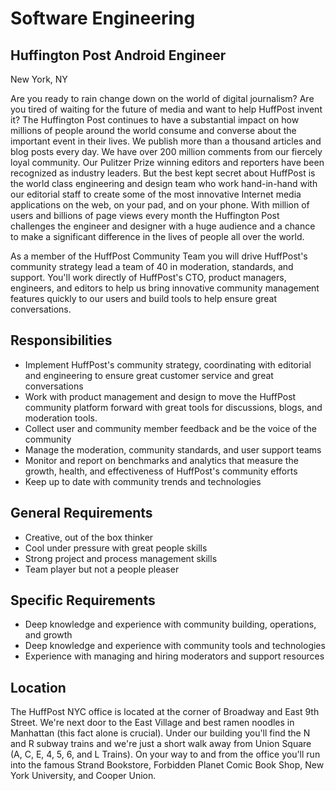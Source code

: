 Software Engineering
====================
Huffington Post Android Engineer
--------------------------------
New York, NY

Are you ready to rain change down on the world of digital journalism? Are you tired of waiting for the future of media and want to help HuffPost invent it? The Huffington Post continues to have a substantial impact on how millions of people around the world consume and converse about the important event in their lives. We publish more than a thousand articles and blog posts every day. We have over 200 million comments from our fiercely loyal community. Our Pulitzer Prize winning editors and reporters have been recognized as industry leaders. But the best kept secret about HuffPost is the world class engineering and design team who work hand-in-hand with our editorial staff to create some of the most innovative Internet media applications on the web, on your pad, and on your phone. With million of users and billions of page views every month the Huffington Post challenges the engineer and designer with a huge audience and a chance to make a significant difference in the lives of people all over the world.

As a member of the HuffPost Community Team you will drive HuffPost's community strategy lead a team of 40 in moderation, standards, and support. You'll work directly of HuffPost's CTO, product managers, engineers, and editors to help us bring innovative community management features quickly to our users and build tools to help ensure great conversations.

Responsibilities
----------------
* Implement HuffPost's community strategy, coordinating with editorial and engineering to ensure great customer service and great conversations
* Work with product management and design to move the HuffPost community platform forward with great tools for discussions, blogs, and moderation tools.
* Collect user and community member feedback and be the voice of the community
* Manage the moderation, community standards, and user support teams
* Monitor and report on benchmarks and analytics that measure the growth, health, and effectiveness of HuffPost's community efforts
* Keep up to date with community trends and technologies

General Requirements
--------------------
* Creative, out of the box thinker
* Cool under pressure with great people skills
* Strong project and process management skills
* Team player but not a people pleaser

Specific Requirements
---------------------
* Deep knowledge and experience with community building, operations, and growth
* Deep knowledge and experience with community tools and technologies 
* Experience with managing and hiring moderators and support resources

Location
--------
The HuffPost NYC office is located at the corner of Broadway and East 9th Street. We're next door to the East Village and best ramen noodles in Manhattan (this fact alone is crucial). Under our building you'll find the N and R subway trains and we're just a short walk away from Union Square (A, C, E, 4, 5, 6, and L Trains). On your way to and from the office you'll run into the famous Strand Bookstore, Forbidden Planet Comic Book Shop, New York University, and Cooper Union.

